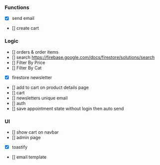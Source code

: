 ### Functions
- [x] send email
- [] create cart

### Logic
- [] orders & order items
- [] search https://firebase.google.com/docs/firestore/solutions/search
- [] Filter By Price
- [] Filter By Cat
- [x] firestore newsletter
- [] add to cart on product details page
- [] cart
- [] newsletters unique email
- [] auth
- [] save appointment state without login then auto send

### UI
- [] show cart on navbar
- [] admin page
- [x] toastify
- [] email template
